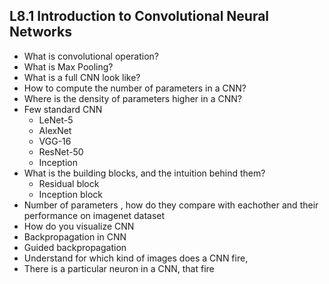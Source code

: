 ## L8.1 Introduction to Convolutional Neural Networks

- What is convolutional operation?
- What is Max Pooling?
- What is a full CNN look like?
- How to compute the number of parameters in a CNN?
- Where is the density of parameters higher in a CNN?
- Few standard CNN
  - LeNet-5
  - AlexNet
  - VGG-16
  - ResNet-50
  - Inception
- What is the building blocks, and the intuition behind them?
  - Residual block
  - Inception block
- Number of parameters , how do they compare with eachother and their performance on imagenet dataset
- How do you visualize CNN
- Backpropagation in CNN
- Guided backpropagation   
- Understand for which kind of images does a CNN fire, 
- There is a particular neuron in a CNN, that fire